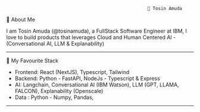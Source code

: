                                                          👋 Tosin Amuda 
                 
💬 About Me

I am Tosin Amuda (@tosinamuda), a FullStack Software Engineer at IBM, I love to build products that leverages Cloud and Human Centered AI - (Conversational AI, LLM & Explanability)

 -------------------------------------------------------------------------------------------------------------------------------------------------------------------

👯 My Favourite Stack
- Frontend: React (NextJS), Typescript, Tailwind
- Backend: Python - FastAPI, NodeJs - Typescript & Express
- AI: Langchain, Conversational AI (IBM Watson), LLM (GPT, LLAMA, FALCON), Explanability (Openscale)
- Data : Python - Numpy, Pandas, 

 -------------------------------------------------------------------------------------------------------------------------------------------------------------------

